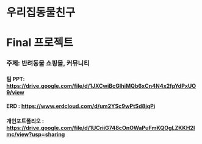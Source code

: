 # 우리집동물친구
# Final 프로젝트
### 주제: 반려동물 쇼핑몰, 커뮤니티
#### 팀 PPT: https://drive.google.com/file/d/1JXCwiBcGlhiMQb6xCn4N4x2fpYdPxUO9/view
#### ERD : https://www.erdcloud.com/d/um2YSc9wPtSd8jqPi
#### 개인포트폴리오 : https://drive.google.com/file/d/1UCriiG748cOnOWaPuFmKQOgLZKKH2lmc/view?usp=sharing

